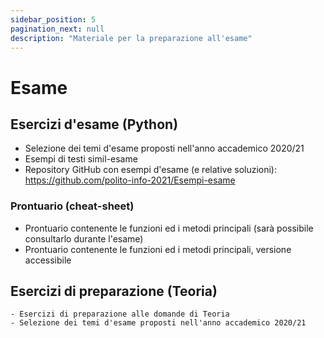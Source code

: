 ```yaml
---
sidebar_position: 5
pagination_next: null
description: "Materiale per la preparazione all'esame"
---
```



# Esame

## Esercizi d'esame (Python)

   - Selezione dei temi d'esame proposti nell'anno accademico 2020/21
   - Esempi di testi simil-esame
   - Repository GitHub con esempi d'esame (e relative soluzioni): https://github.com/polito-info-2021/Esempi-esame


### Prontuario (cheat-sheet)

   - Prontuario contenente le funzioni ed i metodi principali (sarà possibile consultarlo durante l'esame)
   - Prontuario contenente le funzioni ed i metodi principali, versione accessibile

## Esercizi di preparazione (Teoria)

    - Esercizi di preparazione alle domande di Teoria
    - Selezione dei temi d'esame proposti nell'anno accademico 2020/21
